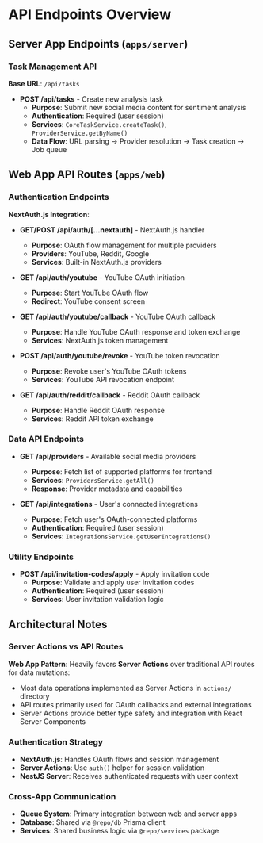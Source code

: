 # API Endpoints Overview

## Server App Endpoints (`apps/server`)

### Task Management API
**Base URL**: `/api/tasks`

- **POST /api/tasks** - Create new analysis task
  - **Purpose**: Submit new social media content for sentiment analysis
  - **Authentication**: Required (user session)
  - **Services**: `CoreTaskService.createTask()`, `ProviderService.getByName()`
  - **Data Flow**: URL parsing → Provider resolution → Task creation → Job queue

## Web App API Routes (`apps/web`)

### Authentication Endpoints
**NextAuth.js Integration**:

- **GET/POST /api/auth/[...nextauth]** - NextAuth.js handler
  - **Purpose**: OAuth flow management for multiple providers
  - **Providers**: YouTube, Reddit, Google
  - **Services**: Built-in NextAuth.js providers

- **GET /api/auth/youtube** - YouTube OAuth initiation
  - **Purpose**: Start YouTube OAuth flow
  - **Redirect**: YouTube consent screen

- **GET /api/auth/youtube/callback** - YouTube OAuth callback
  - **Purpose**: Handle YouTube OAuth response and token exchange
  - **Services**: NextAuth.js token management

- **POST /api/auth/youtube/revoke** - YouTube token revocation
  - **Purpose**: Revoke user's YouTube OAuth tokens
  - **Services**: YouTube API revocation endpoint

- **GET /api/auth/reddit/callback** - Reddit OAuth callback
  - **Purpose**: Handle Reddit OAuth response
  - **Services**: Reddit API token exchange

### Data API Endpoints

- **GET /api/providers** - Available social media providers
  - **Purpose**: Fetch list of supported platforms for frontend
  - **Services**: `ProvidersService.getAll()`
  - **Response**: Provider metadata and capabilities

- **GET /api/integrations** - User's connected integrations
  - **Purpose**: Fetch user's OAuth-connected platforms
  - **Authentication**: Required (user session)
  - **Services**: `IntegrationsService.getUserIntegrations()`

### Utility Endpoints

- **POST /api/invitation-codes/apply** - Apply invitation code
  - **Purpose**: Validate and apply user invitation codes
  - **Authentication**: Required (user session)
  - **Services**: User invitation validation logic

## Architectural Notes

### Server Actions vs API Routes
**Web App Pattern**: Heavily favors **Server Actions** over traditional API routes for data mutations:
- Most data operations implemented as Server Actions in `actions/` directory
- API routes primarily used for OAuth callbacks and external integrations
- Server Actions provide better type safety and integration with React Server Components

### Authentication Strategy
- **NextAuth.js**: Handles OAuth flows and session management
- **Server Actions**: Use `auth()` helper for session validation
- **NestJS Server**: Receives authenticated requests with user context

### Cross-App Communication
- **Queue System**: Primary integration between web and server apps
- **Database**: Shared via `@repo/db` Prisma client
- **Services**: Shared business logic via `@repo/services` package
